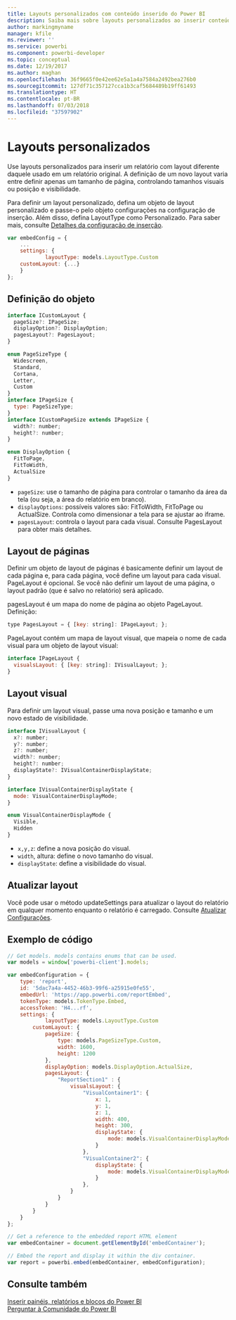 ```yaml
---
title: Layouts personalizados com conteúdo inserido do Power BI
description: Saiba mais sobre layouts personalizados ao inserir conteúdo do Power BI em seu aplicativo.
author: markingmyname
manager: kfile
ms.reviewer: ''
ms.service: powerbi
ms.component: powerbi-developer
ms.topic: conceptual
ms.date: 12/19/2017
ms.author: maghan
ms.openlocfilehash: 36f9665f0e42ee62e5a1a4a7584a2492bea276b0
ms.sourcegitcommit: 127df71c357127cca1b3caf5684489b19ff61493
ms.translationtype: HT
ms.contentlocale: pt-BR
ms.lasthandoff: 07/03/2018
ms.locfileid: "37597902"
---
```

# <a name="custom-layouts"></a>Layouts personalizados


Use layouts personalizados para inserir um relatório com layout diferente daquele usado em um relatório original. A definição de um novo layout varia entre definir apenas um tamanho de página, controlando tamanhos visuais ou posição e visibilidade.

Para definir um layout personalizado, defina um objeto de layout personalizado e passe-o pelo objeto configurações na configuração de inserção. Além disso, defina LayoutType como Personalizado. Para saber mais, consulte [Detalhes da configuração de inserção](https://github.com/Microsoft/PowerBI-JavaScript/wiki/Embed-Configuration-Details).

```javascript
var embedConfig = {
    ...
    settings: {
            layoutType: models.LayoutType.Custom
    customLayout: {...}
    }
};
```

## <a name="object-definition"></a>Definição do objeto

```javascript
interface ICustomLayout {
  pageSize?: IPageSize;
  displayOption?: DisplayOption;
  pagesLayout?: PagesLayout;
}

enum PageSizeType {
  Widescreen,
  Standard,
  Cortana,
  Letter,
  Custom
}
interface IPageSize {
  type: PageSizeType;
}
interface ICustomPageSize extends IPageSize {
  width?: number;
  height?: number;
}

enum DisplayOption {
  FitToPage,
  FitToWidth,
  ActualSize
}
```

- `pageSize`: use o tamanho de página para controlar o tamanho da área da tela (ou seja, a área do relatório em branco).
- `displayOptions`: possíveis valores são: FitToWidth, FitToPage ou ActualSize. Controla como dimensionar a tela para se ajustar ao iframe.
- `pagesLayout`: controla o layout para cada visual. Consulte PagesLayout para obter mais detalhes.

## <a name="pages-layout"></a>Layout de páginas

Definir um objeto de layout de páginas é basicamente definir um layout de cada página e, para cada página, você define um layout para cada visual.
PageLayout é opcional. Se você não definir um layout de uma página, o layout padrão (que é salvo no relatório) será aplicado.

pagesLayout é um mapa do nome de página ao objeto PageLayout. Definição:

```javascript
type PagesLayout = { [key: string]: IPageLayout; };
```

PageLayout contém um mapa de layout visual, que mapeia o nome de cada visual para um objeto de layout visual:

```javascript
interface IPageLayout {
  visualsLayout: { [key: string]: IVisualLayout; };
}
```

## <a name="visual-layout"></a>Layout visual

Para definir um layout visual, passe uma nova posição e tamanho e um novo estado de visibilidade.

```javascript
interface IVisualLayout {
  x?: number;
  y?: number;
  z?: number;
  width?: number;
  height?: number;
  displayState?: IVisualContainerDisplayState;
}

interface IVisualContainerDisplayState {
  mode: VisualContainerDisplayMode;
}

enum VisualContainerDisplayMode {
  Visible,
  Hidden
}
```

- `x,y,z`: define a nova posição do visual.
- `width`, altura: define o novo tamanho do visual.
- `displayState`: define a visibilidade do visual.


## <a name="update-layout"></a>Atualizar layout

Você pode usar o método updateSettings para atualizar o layout do relatório em qualquer momento enquanto o relatório é carregado. Consulte [Atualizar Configurações](https://github.com/Microsoft/PowerBI-JavaScript/wiki/Update-Settings).

## <a name="code-example"></a>Exemplo de código

```javascript
// Get models. models contains enums that can be used.
var models = window['powerbi-client'].models;

var embedConfiguration = {
    type: 'report',
    id: '5dac7a4a-4452-46b3-99f6-a25915e0fe55',
    embedUrl: 'https://app.powerbi.com/reportEmbed',
    tokenType: models.TokenType.Embed,
    accessToken: 'H4...rf',
    settings: {
            layoutType: models.LayoutType.Custom
        customLayout: {
            pageSize: {
                type: models.PageSizeType.Custom,
                width: 1600,
                height: 1200
            },
            displayOption: models.DisplayOption.ActualSize,
            pagesLayout: {
                "ReportSection1" : {
                    visualsLayout: {
                        "VisualContainer1": {
                            x: 1,
                            y: 1,
                            z: 1,
                            width: 400,
                            height: 300,
                            displayState: {
                                mode: models.VisualContainerDisplayMode.Visible
                            }
                        },
                        "VisualContainer2": {
                            displayState: {
                                mode: models.VisualContainerDisplayMode.Hidden
                            }
                        },
                    }
                }
            }
        }
    }
};

// Get a reference to the embedded report HTML element
var embedContainer = document.getElementById('embedContainer');

// Embed the report and display it within the div container.
var report = powerbi.embed(embedContainer, embedConfiguration);
```


## <a name="see-also"></a>Consulte também

[Inserir painéis, relatórios e blocos do Power BI](embedding-content.md)   
[Perguntar à Comunidade do Power BI](https://community.powerbi.com/)

